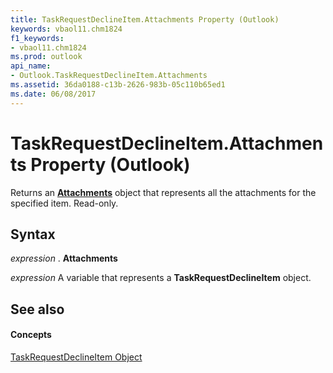 ```yaml
---
title: TaskRequestDeclineItem.Attachments Property (Outlook)
keywords: vbaol11.chm1824
f1_keywords:
- vbaol11.chm1824
ms.prod: outlook
api_name:
- Outlook.TaskRequestDeclineItem.Attachments
ms.assetid: 36da0188-c13b-2626-983b-05c110b65ed1
ms.date: 06/08/2017
---
```



# TaskRequestDeclineItem.Attachments Property (Outlook)

Returns an  **[Attachments](Outlook.Attachments.md)** object that represents all the attachments for the specified item. Read-only.


## Syntax

 _expression_ . **Attachments**

 _expression_ A variable that represents a **TaskRequestDeclineItem** object.


## See also


#### Concepts


[TaskRequestDeclineItem Object](Outlook.TaskRequestDeclineItem.md)


